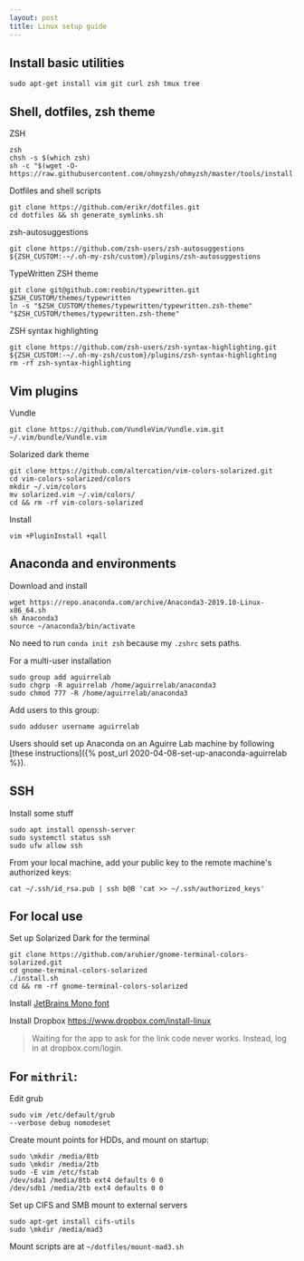 ```yaml
---
layout: post
title: Linux setup guide
---
```


## Install basic utilities
```
sudo apt-get install vim git curl zsh tmux tree
```

## Shell, dotfiles, zsh theme

ZSH
```
zsh
chsh -s $(which zsh)
sh -c "$(wget -O- https://raw.githubusercontent.com/ohmyzsh/ohmyzsh/master/tools/install.sh)
```

Dotfiles and shell scripts
```
git clone https://github.com/erikr/dotfiles.git  
cd dotfiles && sh generate_symlinks.sh
```

zsh-autosuggestions
```
git clone https://github.com/zsh-users/zsh-autosuggestions ${ZSH_CUSTOM:-~/.oh-my-zsh/custom}/plugins/zsh-autosuggestions
```

TypeWritten ZSH theme
```
git clone git@github.com:reobin/typewritten.git $ZSH_CUSTOM/themes/typewritten
ln -s "$ZSH_CUSTOM/themes/typewritten/typewritten.zsh-theme" "$ZSH_CUSTOM/themes/typewritten.zsh-theme" 
```

ZSH syntax highlighting
```
git clone https://github.com/zsh-users/zsh-syntax-highlighting.git ${ZSH_CUSTOM:-~/.oh-my-zsh/custom}/plugins/zsh-syntax-highlighting
rm -rf zsh-syntax-highlighting
```


## Vim plugins

Vundle
```
git clone https://github.com/VundleVim/Vundle.vim.git ~/.vim/bundle/Vundle.vim  
```

Solarized dark theme
```
git clone https://github.com/altercation/vim-colors-solarized.git
cd vim-colors-solarized/colors
mkdir ~/.vim/colors
mv solarized.vim ~/.vim/colors/
cd && rm -rf vim-colors-solarized
```

Install
```
vim +PluginInstall +qall
```

## Anaconda and environments

Download and install
```
wget https://repo.anaconda.com/archive/Anaconda3-2019.10-Linux-x86_64.sh
sh Anaconda3
source ~/anaconda3/bin/activate
```
No need to run `conda init zsh` because my `.zshrc` sets paths.

For a multi-user installation
```
sudo group add aguirrelab
sudo chgrp -R aguirrelab /home/aguirrelab/anaconda3
sudo chmod 777 -R /home/aguirrelab/anaconda3
```

Add users to this group:
```
sudo adduser username aguirrelab
```

Users should set up Anaconda on an Aguirre Lab machine by following [these instructions]({% post_url 2020-04-08-set-up-anaconda-aguirrelab %}).


## SSH
Install some stuff
```
sudo apt install openssh-server
sudo systemctl status ssh
sudo ufw allow ssh
```

From your local machine, add your public key to the remote machine's authorized keys:
```
cat ~/.ssh/id_rsa.pub | ssh b@B 'cat >> ~/.ssh/authorized_keys'
```

## For local use

Set up Solarized Dark for the terminal
```
git clone https://github.com/aruhier/gnome-terminal-colors-solarized.git  
cd gnome-terminal-colors-solarized  
./install.sh  
cd && rm -rf gnome-terminal-colors-solarized
```

Install [JetBrains Mono font](https://www.jetbrains.com/lp/mono/)

Install Dropbox
https://www.dropbox.com/install-linux  
> Waiting for the app to ask for the link code never works. Instead, log in at dropbox.com/login.

## For `mithril`:

Edit grub
```
sudo vim /etc/default/grub
--verbose debug nomodeset
```

Create mount points for HDDs, and mount on startup:
```
sudo \mkdir /media/8tb  
sudo \mkdir /media/2tb  
sudo -E vim /etc/fstab  
/dev/sda1 /media/8tb ext4 defaults 0 0
/dev/sdb1 /media/2tb ext4 defaults 0 0
```

Set up CIFS and SMB mount to external servers
```
sudo apt-get install cifs-utils  
sudo \mkdir /media/mad3  
```
Mount scripts are at `~/dotfiles/mount-mad3.sh`
